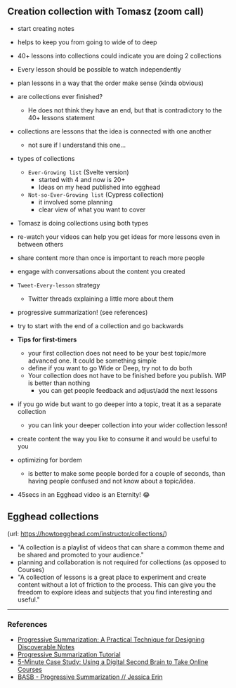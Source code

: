 ## Creation collection with Tomasz (zoom call)

- start creating notes
- helps to keep you from going to wide of to deep
- 40+ lessons into collections could indicate you are doing 2 collections
- Every lesson should be possible to watch independently
- plan lessons in a way that the order make sense (kinda obvious)
- are collections ever finished?
  - He does not think they have an end, but that is contradictory to the 40+ lessons statement
- collections are lessons that the idea is connected with one another
  - not sure if I understand this one...
- types of collections
  - `Ever-Growing list` (Svelte version)
    - started with 4 and now is 20+
    - Ideas on my head published into egghead
  - `Not-so-Ever-Growing list` (Cypress collection)
    - it involved some planning
    - clear view of what you want to cover
- Tomasz is doing collections using both types
- re-watch your videos can help you get ideas for more lessons even in between others
- share content more than once is important to reach more people
- engage with conversations about the content you created
- `Tweet-Every-lesson` strategy
  - Twitter threads explaining a little more about them
- progressive summarization! (see references)
- try to start with the end of a collection and go backwards

- **Tips for first-timers**

  - your first collection does not need to be your best topic/more advanced one. It could be something simple
  - define if you want to go Wide or Deep, try not to do both
  - Your collection does not have to be finished before you publish. WIP is better than nothing
    - you can get people feedback and adjust/add the next lessons

- if you go wide but want to go deeper into a topic, treat it as a separate collection
  - you can link your deeper collection into your wider collection lesson!
- create content the way you like to consume it and would be useful to you
- optimizing for bordem
  - is better to make some people borded for a couple of seconds, than having people confused and not know about a topic/idea.
- 45secs in an Egghead video is an Eternity! 😂

## Egghead collections

(url: https://howtoegghead.com/instructor/collections/)

- "A collection is a playlist of videos that can share a common theme and be shared and promoted to your audience."
- planning and collaboration is not required for collections (as opposed to Courses)
- "A collection of lessons is a great place to experiment and create content without a lot of friction to the process. This can give you the freedom to explore ideas and subjects that you find interesting and useful."

---

### References

- [Progressive Summarization: A Practical Technique for Designing Discoverable Notes](https://fortelabs.co/blog/progressive-summarization-a-practical-technique-for-designing-discoverable-notes)
- [Progressive Summarization Tutorial](https://www.youtube.com/watch?v=_YlhggSppF4)
- [5-Minute Case Study: Using a Digital Second Brain to Take Online Courses](https://www.youtube.com/watch?v=58BX1-7WjP4)
- [BASB - Progressive Summarization // Jessica Erin](https://www.youtube.com/watch?v=5JjF7BE8rDo)
